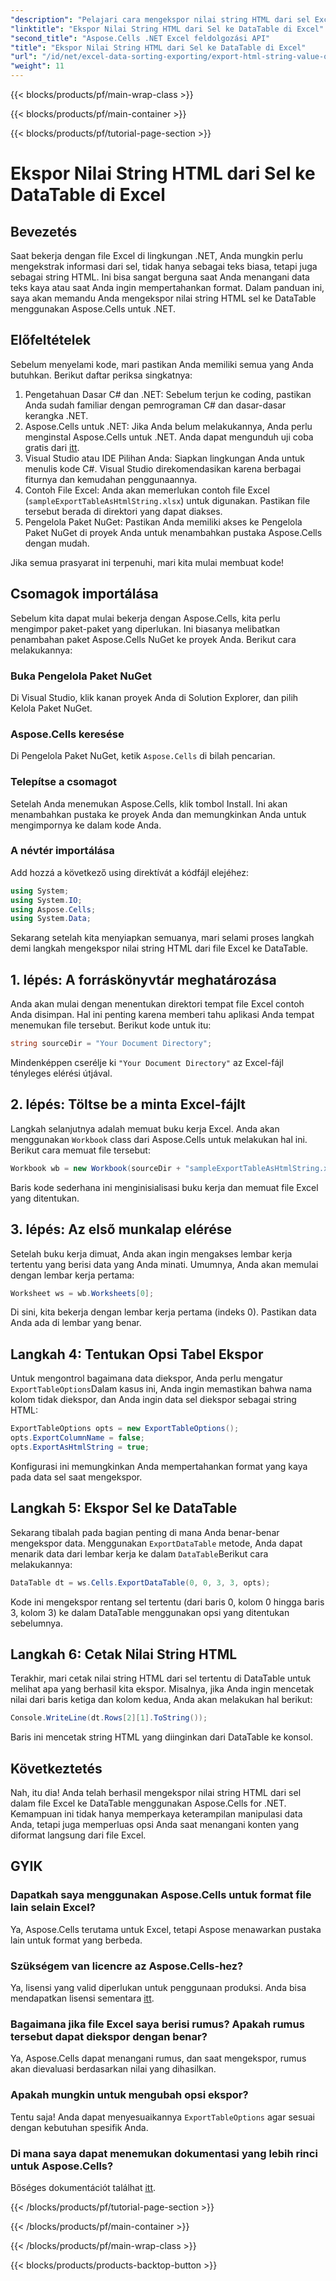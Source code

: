 ```yaml
---
"description": "Pelajari cara mengekspor nilai string HTML dari sel Excel ke DataTable menggunakan Aspose.Cells untuk .NET dalam tutorial langkah demi langkah yang sederhana."
"linktitle": "Ekspor Nilai String HTML dari Sel ke DataTable di Excel"
"second_title": "Aspose.Cells .NET Excel feldolgozási API"
"title": "Ekspor Nilai String HTML dari Sel ke DataTable di Excel"
"url": "/id/net/excel-data-sorting-exporting/export-html-string-value-of-cells-to-datatable-in-excel/"
"weight": 11
---
```


{{< blocks/products/pf/main-wrap-class >}}

{{< blocks/products/pf/main-container >}}

{{< blocks/products/pf/tutorial-page-section >}}

# Ekspor Nilai String HTML dari Sel ke DataTable di Excel

## Bevezetés

Saat bekerja dengan file Excel di lingkungan .NET, Anda mungkin perlu mengekstrak informasi dari sel, tidak hanya sebagai teks biasa, tetapi juga sebagai string HTML. Ini bisa sangat berguna saat Anda menangani data teks kaya atau saat Anda ingin mempertahankan format. Dalam panduan ini, saya akan memandu Anda mengekspor nilai string HTML sel ke DataTable menggunakan Aspose.Cells untuk .NET. 

## Előfeltételek

Sebelum menyelami kode, mari pastikan Anda memiliki semua yang Anda butuhkan. Berikut daftar periksa singkatnya:

1. Pengetahuan Dasar C# dan .NET: Sebelum terjun ke coding, pastikan Anda sudah familiar dengan pemrograman C# dan dasar-dasar kerangka .NET.
2. Aspose.Cells untuk .NET: Jika Anda belum melakukannya, Anda perlu menginstal Aspose.Cells untuk .NET. Anda dapat mengunduh uji coba gratis dari [itt](https://releases.aspose.com/).
3. Visual Studio atau IDE Pilihan Anda: Siapkan lingkungan Anda untuk menulis kode C#. Visual Studio direkomendasikan karena berbagai fiturnya dan kemudahan penggunaannya.
4. Contoh File Excel: Anda akan memerlukan contoh file Excel (`sampleExportTableAsHtmlString.xlsx`) untuk digunakan. Pastikan file tersebut berada di direktori yang dapat diakses.
5. Pengelola Paket NuGet: Pastikan Anda memiliki akses ke Pengelola Paket NuGet di proyek Anda untuk menambahkan pustaka Aspose.Cells dengan mudah.

Jika semua prasyarat ini terpenuhi, mari kita mulai membuat kode!

## Csomagok importálása

Sebelum kita dapat mulai bekerja dengan Aspose.Cells, kita perlu mengimpor paket-paket yang diperlukan. Ini biasanya melibatkan penambahan paket Aspose.Cells NuGet ke proyek Anda. Berikut cara melakukannya:

### Buka Pengelola Paket NuGet

Di Visual Studio, klik kanan proyek Anda di Solution Explorer, dan pilih Kelola Paket NuGet.

### Aspose.Cells keresése

Di Pengelola Paket NuGet, ketik `Aspose.Cells` di bilah pencarian.

### Telepítse a csomagot

Setelah Anda menemukan Aspose.Cells, klik tombol Install. Ini akan menambahkan pustaka ke proyek Anda dan memungkinkan Anda untuk mengimpornya ke dalam kode Anda.

### A névtér importálása

Add hozzá a következő using direktívát a kódfájl elejéhez:

```csharp
using System;
using System.IO;
using Aspose.Cells;
using System.Data;
```

Sekarang setelah kita menyiapkan semuanya, mari selami proses langkah demi langkah mengekspor nilai string HTML dari file Excel ke DataTable. 

## 1. lépés: A forráskönyvtár meghatározása

Anda akan mulai dengan menentukan direktori tempat file Excel contoh Anda disimpan. Hal ini penting karena memberi tahu aplikasi Anda tempat menemukan file tersebut. Berikut kode untuk itu:

```csharp
string sourceDir = "Your Document Directory";
```

Mindenképpen cserélje ki `"Your Document Directory"` az Excel-fájl tényleges elérési útjával.

## 2. lépés: Töltse be a minta Excel-fájlt

Langkah selanjutnya adalah memuat buku kerja Excel. Anda akan menggunakan `Workbook` class dari Aspose.Cells untuk melakukan hal ini. Berikut cara memuat file tersebut:

```csharp
Workbook wb = new Workbook(sourceDir + "sampleExportTableAsHtmlString.xlsx");
```

Baris kode sederhana ini menginisialisasi buku kerja dan memuat file Excel yang ditentukan.

## 3. lépés: Az első munkalap elérése

Setelah buku kerja dimuat, Anda akan ingin mengakses lembar kerja tertentu yang berisi data yang Anda minati. Umumnya, Anda akan memulai dengan lembar kerja pertama:

```csharp
Worksheet ws = wb.Worksheets[0];
```

Di sini, kita bekerja dengan lembar kerja pertama (indeks 0). Pastikan data Anda ada di lembar yang benar.

## Langkah 4: Tentukan Opsi Tabel Ekspor

Untuk mengontrol bagaimana data diekspor, Anda perlu mengatur `ExportTableOptions`Dalam kasus ini, Anda ingin memastikan bahwa nama kolom tidak diekspor, dan Anda ingin data sel diekspor sebagai string HTML:

```csharp
ExportTableOptions opts = new ExportTableOptions();
opts.ExportColumnName = false;
opts.ExportAsHtmlString = true;
```

Konfigurasi ini memungkinkan Anda mempertahankan format yang kaya pada data sel saat mengekspor.

## Langkah 5: Ekspor Sel ke DataTable

Sekarang tibalah pada bagian penting di mana Anda benar-benar mengekspor data. Menggunakan `ExportDataTable` metode, Anda dapat menarik data dari lembar kerja ke dalam `DataTable`Berikut cara melakukannya:

```csharp
DataTable dt = ws.Cells.ExportDataTable(0, 0, 3, 3, opts);
```

Kode ini mengekspor rentang sel tertentu (dari baris 0, kolom 0 hingga baris 3, kolom 3) ke dalam DataTable menggunakan opsi yang ditentukan sebelumnya.

## Langkah 6: Cetak Nilai String HTML

Terakhir, mari cetak nilai string HTML dari sel tertentu di DataTable untuk melihat apa yang berhasil kita ekspor. Misalnya, jika Anda ingin mencetak nilai dari baris ketiga dan kolom kedua, Anda akan melakukan hal berikut:

```csharp
Console.WriteLine(dt.Rows[2][1].ToString());
```

Baris ini mencetak string HTML yang diinginkan dari DataTable ke konsol. 

## Következtetés 

Nah, itu dia! Anda telah berhasil mengekspor nilai string HTML dari sel dalam file Excel ke DataTable menggunakan Aspose.Cells for .NET. Kemampuan ini tidak hanya memperkaya keterampilan manipulasi data Anda, tetapi juga memperluas opsi Anda saat menangani konten yang diformat langsung dari file Excel. 

## GYIK

### Dapatkah saya menggunakan Aspose.Cells untuk format file lain selain Excel?  
Ya, Aspose.Cells terutama untuk Excel, tetapi Aspose menawarkan pustaka lain untuk format yang berbeda.

### Szükségem van licencre az Aspose.Cells-hez?  
Ya, lisensi yang valid diperlukan untuk penggunaan produksi. Anda bisa mendapatkan lisensi sementara [itt](https://purchase.aspose.com/temporary-license/).

### Bagaimana jika file Excel saya berisi rumus? Apakah rumus tersebut dapat diekspor dengan benar?  
Ya, Aspose.Cells dapat menangani rumus, dan saat mengekspor, rumus akan dievaluasi berdasarkan nilai yang dihasilkan.

### Apakah mungkin untuk mengubah opsi ekspor?  
Tentu saja! Anda dapat menyesuaikannya `ExportTableOptions` agar sesuai dengan kebutuhan spesifik Anda.

### Di mana saya dapat menemukan dokumentasi yang lebih rinci untuk Aspose.Cells?  
Bőséges dokumentációt találhat [itt](https://reference.aspose.com/cells/net/).

{{< /blocks/products/pf/tutorial-page-section >}}

{{< /blocks/products/pf/main-container >}}

{{< /blocks/products/pf/main-wrap-class >}}

{{< blocks/products/products-backtop-button >}}